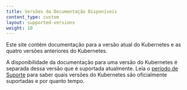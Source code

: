 ```yaml
---
title: Versões da Documentação Disponíveis
content_type: custom
layout: supported-versions
weight: 10
---
```


Este site contém documentação para a versão atual do Kubernetes
e as quatro versões anteriores do Kubernetes.

A disponibilidade da documentação para uma versão do Kubernetes é separada
dessa versão que é suportada atualmente.
Leia o [período de Suporte](/releases/patch-releases/#support-period) para saber
quais versões do Kubernetes são oficialmente suportadas e por quanto tempo.
